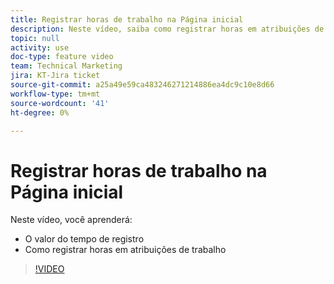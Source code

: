 ```yaml
---
title: Registrar horas de trabalho na Página inicial
description: Neste vídeo, saiba como registrar horas em atribuições de trabalho .
topic: null
activity: use
doc-type: feature video
team: Technical Marketing
jira: KT-Jira ticket
source-git-commit: a25a49e59ca483246271214886ea4dc9c10e8d66
workflow-type: tm+mt
source-wordcount: '41'
ht-degree: 0%

---
```


# Registrar horas de trabalho na Página inicial

Neste vídeo, você aprenderá:

* O valor do tempo de registro
* Como registrar horas em atribuições de trabalho

>[!VIDEO](https://video.tv.adobe.com/v/335103/?quality=12&learn=on)

